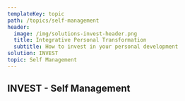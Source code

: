 ```yaml
---
templateKey: topic
path: /topics/self-management
header:
  image: /img/solutions-invest-header.png
  title: Integrative Personal Transformation
  subtitle: How to invest in your personal development
solution: INVEST
topic: Self Management
---
```


## INVEST - Self Management

